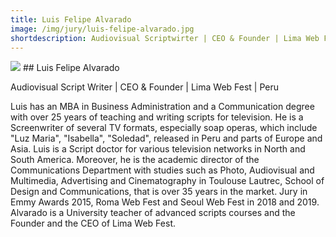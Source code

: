 ```yaml
---
title: Luis Felipe Alvarado
image: /img/jury/luis-felipe-alvarado.jpg
shortdescription: Audiovisual Scriptwirter | CEO & Founder | Lima Web Fest | Peru
---
```

<img src="/img/jury/luis-felipe-alvarado.jpg">
## Luis Felipe Alvarado

Audiovisual Script Writer | CEO & Founder | Lima Web Fest | Peru

Luis has an MBA in Business Administration and a Communication degree with over 25 years of teaching and writing scripts for television. He is a Screenwriter of several TV formats, especially soap operas, which include "Luz Maria", "Isabella", "Soledad", released in Peru and parts of Europe and Asia. Luis is a Script doctor for various television networks in North and South America. Moreover, he is the academic director of the Communications Department with studies such as Photo, Audiovisual and Multimedia, Advertising and Cinematography in Toulouse Lautrec, School of Design and Communications, that is over 35 years in the market. Jury in Emmy Awards 2015, Roma Web Fest and Seoul Web Fest in 2018 and 2019. Alvarado is a University teacher of advanced scripts courses and the Founder and the CEO of Lima Web Fest.